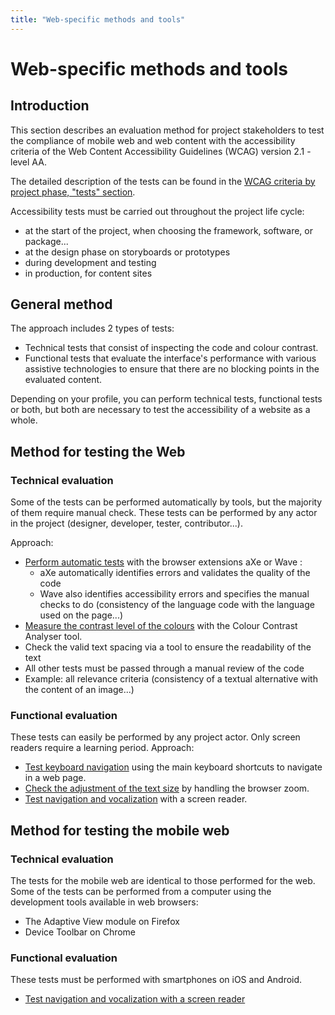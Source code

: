 ```yaml
---
title: "Web-specific methods and tools"
---
```


# Web-specific methods and tools

## Introduction
This section describes an evaluation method for project stakeholders to test the compliance of mobile web and web content with the accessibility criteria of the Web Content Accessibility Guidelines (<abbr>WCAG</abbr>) version 2.1 - level AA.  

The detailed description of the tests can be found in the <a href="./incontournables.html">WCAG criteria by project phase, "tests" section</a>.  

Accessibility tests must be carried out throughout the project life cycle:
- at the start of the project, when choosing the framework, software, or package...
- at the design phase on storyboards or prototypes
- during development and testing
- in production, for content sites

## General method
The approach includes 2 types of tests:
- Technical tests that consist of inspecting the code and colour contrast.
- Functional tests that evaluate the interface's performance with various <abbr>assistive technologies</abbr> to ensure that there are no blocking points in the evaluated content.  

Depending on your profile, you can perform technical tests, functional tests or both, but both are necessary to test the accessibility of a website as a whole.
## Method for testing the Web
### Technical evaluation 
Some of the tests can be performed automatically by tools, but the majority of them require manual check. These tests can be performed by any actor in the project (designer, developer, tester, contributor...).  

Approach:
- [Perform automatic tests](./methodes-outils-extensions.html) with the browser extensions aXe or Wave :
    - aXe automatically identifies errors and validates the quality of the code
    - Wave also identifies accessibility errors and specifies the manual checks to do (consistency of the language code with the language used on the page...)
- [Measure the contrast level of the colours](./methodes-outils-contrastes.html) with the Colour Contrast Analyser tool.
- Check the valid text spacing via a tool to ensure the readability of the text
- All other tests must be passed through a manual review of the code
- Example: all relevance criteria (consistency of a textual alternative with the content of an image...)

### Functional evaluation
These tests can easily be performed by any project actor. Only screen readers require a learning period.
Approach:
- [Test keyboard navigation](./methodes-outils-clavier.html) using the main keyboard shortcuts to navigate in a web page.
- [Check the adjustment of the text size](./methodes-outils-zoom.html) by handling the browser zoom.
- [Test navigation and vocalization](./methodes-outils-lecteur-ecran.html) with a screen reader.

## Method for testing the mobile web
### Technical evaluation
The tests for the mobile web are identical to those performed for the web. Some of the tests can be performed from a computer using the development tools available in web browsers:
- The Adaptive View module on Firefox
- Device Toolbar on Chrome

### Functional evaluation
These tests must be performed with smartphones on iOS and Android.
- [Test navigation and vocalization with a screen reader](/mobile_EN/screen-reader.html)
